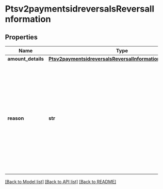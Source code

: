 # Ptsv2paymentsidreversalsReversalInformation

## Properties
Name | Type | Description | Notes
------------ | ------------- | ------------- | -------------
**amount_details** | [**Ptsv2paymentsidreversalsReversalInformationAmountDetails**](Ptsv2paymentsidreversalsReversalInformationAmountDetails.md) |  | [optional] 
**reason** | **str** | Reason for the authorization reversal. Possible value:   - &#x60;34&#x60;: Suspected fraud  This field is ignored for processors that do not support this value.  Returned by authorization reversal.  | [optional] 

[[Back to Model list]](../README.md#documentation-for-models) [[Back to API list]](../README.md#documentation-for-api-endpoints) [[Back to README]](../README.md)


